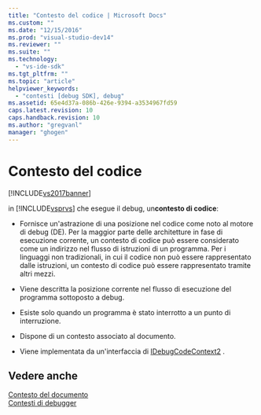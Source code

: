 ```yaml
---
title: "Contesto del codice | Microsoft Docs"
ms.custom: ""
ms.date: "12/15/2016"
ms.prod: "visual-studio-dev14"
ms.reviewer: ""
ms.suite: ""
ms.technology: 
  - "vs-ide-sdk"
ms.tgt_pltfrm: ""
ms.topic: "article"
helpviewer_keywords: 
  - "contesti [debug SDK], debug"
ms.assetid: 65e4d37a-086b-426e-9394-a3534967fd59
caps.latest.revision: 10
caps.handback.revision: 10
ms.author: "gregvanl"
manager: "ghogen"
---
```

# Contesto del codice
[!INCLUDE[vs2017banner](../../code-quality/includes/vs2017banner.md)]

in [!INCLUDE[vsprvs](../../code-quality/includes/vsprvs_md.md)] che esegue il debug, un**contesto di codice**:  
  
-   Fornisce un'astrazione di una posizione nel codice come noto al motore di debug \(DE\).  Per la maggior parte delle architetture in fase di esecuzione corrente, un contesto di codice può essere considerato come un indirizzo nel flusso di istruzioni di un programma.  Per i linguaggi non tradizionali, in cui il codice non può essere rappresentato dalle istruzioni, un contesto di codice può essere rappresentato tramite altri mezzi.  
  
-   Viene descritta la posizione corrente nel flusso di esecuzione del programma sottoposto a debug.  
  
-   Esiste solo quando un programma è stato interrotto a un punto di interruzione.  
  
-   Dispone di un contesto associato al documento.  
  
-   Viene implementata da un'interfaccia di [IDebugCodeContext2](../../extensibility/debugger/reference/idebugcodecontext2.md) .  
  
## Vedere anche  
 [Contesto del documento](../../extensibility/debugger/document-context.md)   
 [Contesti di debugger](../../extensibility/debugger/debugger-contexts.md)
